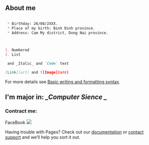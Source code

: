 
## About me

```markdown

 * Birthday: 26/08/2XXX.
 * Place of my birth: Binh Dinh province.
 * Address: Cam My district, Dong Nai province.



1. Numbered
2. List

 and _Italic_ and `Code` text

[Link](url) and ![Image](src)
```

For more details see [Basic writing and formatting syntax](https://docs.github.com/en/github/writing-on-github/getting-started-with-writing-and-formatting-on-github/basic-writing-and-formatting-syntax).

## I'm major in:   *_Computer Sience _*

### Contract me:
  FaceBook ![](https://www.google.com/url?sa=i&url=https%3A%2F%2Fvi.wikipedia.org%2Fwiki%2FT%25E1%25BA%25ADp_tin%3AFacebook_f_logo_(2019).svg&psig=AOvVaw0-HHVOhCBdpf0eGT9BeJ66&ust=1642643721740000&source=images&cd=vfe&ved=0CAsQjRxqFwoTCJj9ufHavPUCFQAAAAAdAAAAABAD) [](https://www.facebook.com/jubao26z/)

Having trouble with Pages? Check out our [documentation](https://docs.github.com/categories/github-pages-basics/) or [contact support](https://support.github.com/contact) and we’ll help you sort it out.

